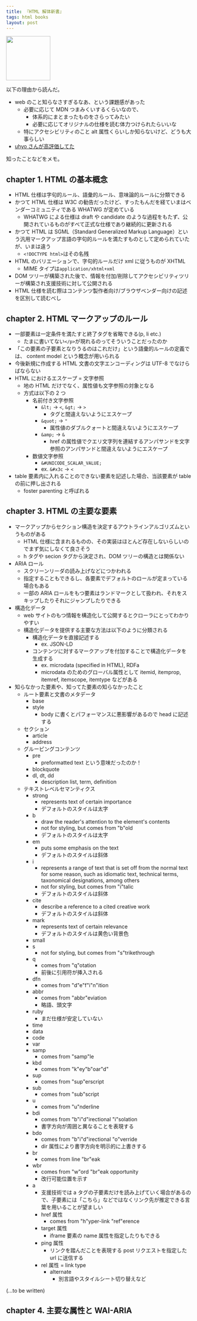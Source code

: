 ```yaml
---
title: 『HTML 解体新書』
tags: html books
layout: post
---
```


<a target="_blank" href="https://www.amazon.co.jp/HTML%E8%A7%A3%E4%BD%93%E6%96%B0%E6%9B%B8-%E4%BB%95%E6%A7%98%E3%81%8B%E3%82%89%E7%B4%90%E8%A7%A3%E3%81%8F%E6%9C%AC%E6%A0%BC%E5%85%A5%E9%96%80-%E5%A4%AA%E7%94%B0-%E8%89%AF%E5%85%B8/dp/4862465277">
  <img src="https://m.media-amazon.com/images/I/81P9-Xhy06L.jpg" width="120px" alt=""/>
</a>

以下の理由から読んだ。

- web のこと知らなさすぎるなあ、という課題感があった
  - 必要に応じて MDN つまみくいするくらいなので、
    - 体系的にまとまったものをさらってみたい
    - 必要に応じてオリジナルの仕様を読む体力つけられたらいいな
  - 特にアクセシビリティのこと alt 属性くらいしか知らないけど、どうも大事らしい
- [uhyo さんが高評価してた](https://blog.uhy.ooo/entry/2022-05-05/html-kaitai-shinsho/)

知ったことなどをメモ。

## chapter 1. HTML の基本概念

- HTML 仕様は字句的ルール、語彙的ルール、意味論的ルールに分類できる
- かつて HTML 仕様は W3C の勧告だったけど、すったもんだを経ていまはベンダーコミュニティである WHATWG が定めている
  - WHATWG による仕様は draft や candidate のような過程をもたず、公開されているものがすべて正式な仕様であり継続的に更新される
- かつて HTML は SGML（Standard Generalized Markup Language）という汎用マークアップ言語の字句的ルールを満たすものとして定められていたが、いまは違う
  - `<!DOCTYPE html>`はその名残
- HTML のバリエーションで、字句的ルールだけ xml に従うものが XHTML
  - MIME タイプは`application/xhtml+xml`
- DOM ツリーが構築された後で、情報を付加/削除してアクセシビリティツリーが構築され支援技術に対して公開される
- HTML 仕様を読む際はコンテンツ製作者向け/ブラウザベンダー向けの記述を区別して読むべし

## chapter 2. HTML マークアップのルール

- 一部要素は一定条件を満たすと終了タグを省略できる(p, li etc.)
  - たまに書いてない`</p>`が現れるのってそういうことだったのか
- 「この要素の子要素となりうるのはこれだけ」という語彙的ルールの定義では、 content model という概念が用いられる
- 今後新規に作成する HTML 文書の文字エンコーディングは UTF-8 でなけらばならない
- HTML におけるエスケープ = 文字参照
  - 地の HTML だけでなく、属性値も文字参照の対象となる
  - 方式は以下の 2 つ
    - 名前付き文字参照
      - `&lt;` -> `<`, `&gt;` -> `>`
        - タグと間違えないようにエスケープ
      - `&quot;` -> `"`
        - 属性値のダブルクォートと間違えないようにエスケープ
      - `&amp;` -> `&`
        - href の属性値でクエリ文字列を連結するアンパサンドを文字参照のアンパサンドと間違えないようにエスケープ
    - 数値文字参照
      - `&#UNICODE_SCALAR_VALUE;`
      - ex. `&#x3c` -> `<`
- table 要素内に入れることのできない要素を記述した場合、当該要素が table の前に押し出される
  - foster parenting と呼ばれる

## chapter 3. HTML の主要な要素

- マークアップからセクション構造を決定するアウトラインアルゴリズムというものがある
  - HTML 仕様に含まれるものの、その実装はほとんど存在しないらしいのでまず気にしなくて良さそう
  - h タグや secion タグから決定され、DOM ツリーの構造とは関係ない
- ARIA ロール
  - スクリーンリーダの読み上げなどにつかわれる
  - 指定することもできるし、各要素でデフォルトのロールが定まっている場合もある
  - 一部の ARIA ロールをもつ要素はランドマークとして扱われ、それをスキップしたりそれにジャンプしたりできる
- 構造化データ
  - web サイトのもつ情報を構造化して公開するとクローラにとってわかりやすい
  - 構造化データを提供する主要な方法は以下のように分類される
    - 構造化データを直接記述する
      - ex. JSON-LD
    - コンテンツに対するマークアップを付加することで構造化データを生成する
      - ex. microdata (specified in HTML), RDFa
      - microdata のためのグローバル属性として itemid, itemprop, itemref, itemscope, itemtype などがある
- 知らなかった要素や、知ってた要素の知らなかったこと
  - ルート要素と文書のメタデータ
    - base
    - style
      - body に書くとパフォーマンスに悪影響があるので head に記述する
  - セクション
    - article
    - address
  - グルーピングコンテンツ
    - pre
      - preformatted text という意味だったのか！
    - blockquote
    - dl, dt, dd
      - description list, term, definition
  - テキストレベルセマンティクス
    - strong
      - represents text of certain importance
      - デフォルトのスタイルは太字
    - b
      - draw the reader's attention to the element's contents
      - not for styling, but comes from "b"old
      - デフォルトのスタイルは太字
    - em
      - puts some emphasis on the text
      - デフォルトのスタイルは斜体
    - i
      - represents a range of text that is set off from the normal text for some reason, such as idiomatic text, technical terms, taxonomical designations, among others
      - not for styling, but comes from "i"talic
      - デフォルトのスタイルは斜体
    - cite
      - describe a reference to a cited creative work
      - デフォルトのスタイルは斜体
    - mark
      - represents text of certain relevance
      - デフォルトのスタイルは黄色い背景色
    - small
    - s
      - not for styling, but comes from "s"trikethrough
    - q
      - comes from "q"otation
      - 前後に引用符が挿入される
    - dfn
      - comes from "d"e"f"i"n"ition
    - abbr
      - comes from "abbr"eviation
      - 略語、頭文字
    - ruby
      - まだ仕様が安定していない
    - time
    - data
    - code
    - var
    - samp
      - comes from "samp"le
    - kbd
      - comes from "k"ey"b"oar"d"
    - sup
      - comes from "sup"erscript
    - sub
      - comes from "sub"script
    - u
      - comes from "u"nderline
    - bdi
      - comes from "b"i"d"irectional "i"solation
      - 書字方向が周囲と異なることを表現する
    - bdo
      - comes from "b"i"d"irectional "o"verride
      - dir 属性により書字方向を明示的に上書きする
    - br
      - comes from line "br"eak
    - wbr
      - comes from "w"ord "br"eak opportunity
      - 改行可能位置を示す
    - a
      - 支援技術では a タグの子要素だけを読み上げていく場合があるので、子要素には「こちら」などではなくリンク先が推定できる言葉を用いることが望ましい
      - href 属性
        - comes from "h"yper-link "ref"erence
      - target 属性
        - iframe 要素の name 属性を指定したりもできる
      - ping 属性
        - リンクを踏んだことを表現する post リクエストを指定した url に送信する
      - rel 属性 = link type
        - alternate
          - 別言語やスタイルシート切り替えなど

(...to be written)

## chapter 4. 主要な属性と WAI-ARIA

<input type="hidden" id="ASIN" name="ASIN" value="4862465277">
